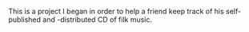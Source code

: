 <div id="wikitext">

<span id="excerpt"></span> This is a project I began in order to help a
friend keep track of his self-published and -distributed CD of filk
music. <span id="excerptend"></span>

<div class="vspace">

</div>

<div style="display: none;">

Summary:A <span
class="wikiword">[RubyOnRails](http://wiki.tamouse.org?n=Technology.RubyOnRails?action=print)</span>
application to manage orders for a limited inventory shop.
Parent:(Technology.)<span
class="wikiword">[RubyOnRails](http://wiki.tamouse.org?n=Technology.RubyOnRails?action=print)</span>
<span
class="wikiword">[IncludeMe](http://wiki.tamouse.org?n=Technology.IncludeMe?action=edit)[?](http://wiki.tamouse.org?n=Technology.IncludeMe?action=edit)</span>:[RubyOnRails](http://wiki.tamouse.org?n=Technology.RubyOnRails?action=print)
Categories:[Articles](http://wiki.tamouse.org?n=Category.Articles) Tags:
rails, ruby, projects

</div>

<div class="vspace">

</div>

</div>
